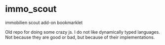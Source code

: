 # immo_scout
immobilien scout add-on bookmarklet

Old repo for doing some crazy js. I do not like dynamically typed languages. Not because they are good or bad, but because of their implementations.
